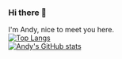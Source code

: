 ### Hi there 👋

I'm Andy, nice to meet you here.
<br/>
[![Top Langs](https://github-readme-stats.vercel.app/api/top-langs/?username=AndyLau223&langs_count=8&show_icons=true&theme=radical)](https://github.com/anuraghazra/github-readme-stats)
<br/>
[![Andy's GitHub stats](https://github-readme-stats.vercel.app/api?username=AndyLau223&show_icons=true&theme=radical)](https://github.com/anuraghazra/github-readme-stats)




<!--
**AndyLau223/AndyLau223** is a ✨ _special_ ✨ repository because its `README.md` (this file) appears on your GitHub profile.

Here are some ideas to get you started:

- 🔭 I’m currently working on ...
- 🌱 I’m currently learning ...
- 👯 I’m looking to collaborate on ...
- 🤔 I’m looking for help with ...
- 💬 Ask me about ...
- 📫 How to reach me: ...
- 😄 Pronouns: ...
- ⚡ Fun fact: ...
-->
